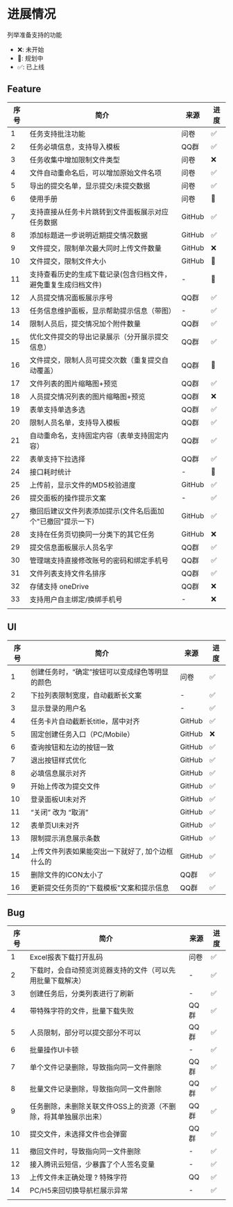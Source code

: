 # 进展情况

列举准备支持的功能
* ❌: 未开始
* 🧱: 规划中 
* ✅: 已上线
## Feature
| 序号 | 简介                                                           | 来源   | 进度 |
| ---- | -------------------------------------------------------------- | ------ | ---- |
| 1    | 任务支持批注功能                                               | 问卷   | ✅    |
| 2    | 任务必填信息，支持导入模板                                     | QQ群   | ✅    |
| 3    | 任务收集中增加限制文件类型                                     | 问卷   | ❌    |
| 4    | 文件自动重命名后，可以增加原始文件名项                         | 问卷   | ✅    |
| 5    | 导出的提交名单，显示提交/未提交数据                            | 问卷   | ✅    |
| 6    | 使用手册                                                       | 问卷   | 🧱    |
| 7    | 支持直接从任务卡片跳转到文件面板展示对应任务数据               | GitHub | ✅    |
| 8    | 添加标题进一步说明近期提交情况数据                             | GitHub | ✅    |
| 9    | 文件提交，限制单次最大同时上传文件数量                         | GitHub | ❌    |
| 10   | 文件提交，限制文件大小                                         | GitHub | 🧱    |
| 11   | 支持查看历史的生成下载记录(包含归档文件，避免重复生成归档文件) | -      | 🧱    |
| 12   | 人员提交情况面板展示序号                                       | QQ群   | ✅    |
| 13   | 任务信息维护面板，显示帮助提示信息（带图）                     | -      | ✅    |
| 14   | 限制人员后，提交情况加个附件数量                               | QQ群   | ✅    |
| 15   | 优化文件提交的导出记录展示（分开展示提交信息）                 | QQ群   | ✅    |
| 16   | 文件提交，限制人员可提交次数（重复提交自动覆盖）               | QQ群   | 🧱    |
| 17   | 文件列表的图片缩略图+预览                                      | QQ群   | ✅    |
| 18   | 人员提交情况列表的图片缩略图+预览                              | QQ群   | ❌    |
| 19   | 表单支持单选多选                                               | QQ群   | ✅    |
| 20   | 限制人员名单，支持导入模板                                     | QQ群   | ✅    |
| 21   | 自动重命名，支持固定内容（表单支持固定内容）                   | QQ群   | ✅    |
| 22   | 表单支持下拉选择                                               | QQ群   | ✅    |
| 24   | 接口耗时统计                                                   | -      | 🧱    |
| 25   | 上传前，显示文件的MD5校验进度                                  | GitHub | ✅    |
| 26   | 提交面板的操作提示文案                                         | -      | ✅    |
| 27   | 撤回后建议文件列表添加提示(文件名后面加个"已撤回"提示一下)     | GitHub | ✅    |
| 28   | 支持在任务页切换同一分类下的其它任务                           | GitHub | ❌    |
| 29   | 提交信息面板展示人员名字                                       | QQ群   | ✅    |
| 30   | 管理端支持直接修改账号的密码和绑定手机号                       | QQ群   | ✅    |
| 31   | 文件列表支持文件名排序                                         | QQ群   | ✅    |
| 32   | 存储支持 oneDrive                                              | QQ群   | ❌    |
| 33   | 支持用户自主绑定/换绑手机号                                    | -      | ❌    |
|      |                                                                |        |


## UI
| 序号 | 简介                                             | 来源   | 进度 |
| ---- | ------------------------------------------------ | ------ | ---- |
| 1    | 创建任务时，“确定”按钮可以变成绿色等明显的颜色   | 问卷   | ✅    |
| 2    | 下拉列表限制宽度，自动截断长文案                 | -      | ✅    |
| 3    | 显示登录的用户名                                 | -      | ✅    |
| 4    | 任务卡片自动截断长title，居中对齐                | GitHub | ✅    |
| 5    | 固定创建任务入口（PC/Mobile）                    | GitHub | ❌    |
| 6    | 查询按钮和左边的按钮一致                         | GitHub | ✅    |
| 7    | 退出按钮样式优化                                 | GitHub | ✅    |
| 8    | 必填信息展示对齐                                 | GitHub | ✅    |
| 9    | 开始上传改为提交文件                             | GitHub | ✅    |
| 10   | 登录面板UI未对齐                                 | GitHub | ✅    |
| 11   | “关闭” 改为 “取消”                               | GitHub | ✅    |
| 12   | 表单页UI未对齐                                   | GitHub | ✅    |
| 13   | 限制提示消息展示条数                             | GitHub | ✅    |
| 14   | 上传文件列表如果能突出一下就好了, 加个边框什么的 | GitHub | ✅    |
| 15   | 删除文件的ICON太小了                             | QQ群   | ✅    |
| 16   | 更新提交任务页的"下载模板"文案和提示信息         | QQ群   | ✅    |


## Bug
| 序号 | 简介                                                            | 来源 | 进度 |
| ---- | --------------------------------------------------------------- | ---- | ---- |
| 1    | Excel报表下载打开乱码                                           | 问卷 | ✅    |
| 2    | 下载时，会自动预览浏览器支持的文件（可以先用批量下载解决）      | -    | ✅    |
| 3    | 创建任务后，分类列表进行了刷新                                  | -    | ✅    |
| 4    | 带特殊字符的文件，批量下载失败                                  | QQ群 | ✅    |
| 5    | 人员限制，部分可以提交部分不可以                                | QQ群 | ✅    |
| 6    | 批量操作UI卡顿                                                  | -    | ✅    |
| 7    | 单个文件记录删除，导致指向同一文件删除                          | QQ群 | ✅    |
| 8    | 批量文件记录删除，导致指向同一文件删除                          | QQ群 | ✅    |
| 9    | 任务删除，未删除关联文件OSS上的资源（不删除，将其单独展示出来） | QQ群 | ✅    |
| 10   | 提交文件，未选择文件也会弹窗                                    | QQ群 | ✅    |
| 11   | 撤回文件时，导致指向同一文件删除                                | -    | ✅    |
| 12   | 接入腾讯云短信，少暴露了个人签名变量                            | -    | ✅    |
| 13   | 上传文件未正确处理 ? 特殊字符                                   | QQ   | ✅    |
| 14   | PC/H5来回切换导航栏展示异常                                     | -    | ✅    |
|      |                                                                 |      |      |
